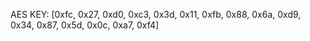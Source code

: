 AES KEY: \[0xfc, 0x27, 0xd0, 0xc3, 0x3d, 0x11, 0xfb, 0x88, 0x6a, 0xd9, 0x34, 0x87, 0x5d, 0x0c, 0xa7, 0xf4]